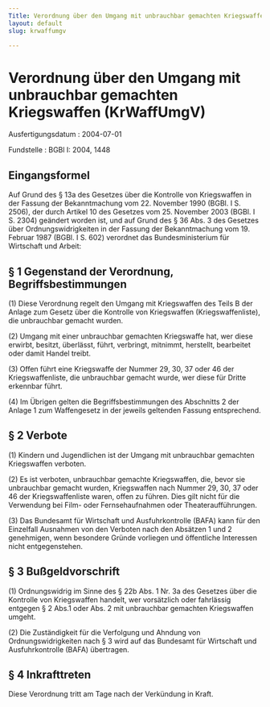 ```yaml
---
Title: Verordnung über den Umgang mit unbrauchbar gemachten Kriegswaffen
layout: default
slug: krwaffumgv

---
```


# Verordnung über den Umgang mit unbrauchbar gemachten Kriegswaffen (KrWaffUmgV)

Ausfertigungsdatum
:   2004-07-01

Fundstelle
:   BGBl I: 2004, 1448



## Eingangsformel

Auf Grund des § 13a des Gesetzes über die Kontrolle von Kriegswaffen
in der Fassung der Bekanntmachung vom 22. November 1990 (BGBl. I S.
2506), der durch Artikel 10 des Gesetzes vom 25. November 2003 (BGBl.
I S. 2304) geändert worden ist, und auf Grund des § 36 Abs. 3 des
Gesetzes über Ordnungswidrigkeiten in der Fassung der Bekanntmachung
vom 19. Februar 1987 (BGBl. I S. 602) verordnet das Bundesministerium
für Wirtschaft und Arbeit:


## § 1 Gegenstand der Verordnung, Begriffsbestimmungen

(1) Diese Verordnung regelt den Umgang mit Kriegswaffen des Teils B
der Anlage zum Gesetz über die Kontrolle von Kriegswaffen
(Kriegswaffenliste), die unbrauchbar gemacht wurden.

(2) Umgang mit einer unbrauchbar gemachten Kriegswaffe hat, wer diese
erwirbt, besitzt, überlässt, führt, verbringt, mitnimmt, herstellt,
bearbeitet oder damit Handel treibt.

(3) Offen führt eine Kriegswaffe der Nummer 29, 30, 37 oder 46 der
Kriegswaffenliste, die unbrauchbar gemacht wurde, wer diese für Dritte
erkennbar führt.

(4) Im Übrigen gelten die Begriffsbestimmungen des Abschnitts 2 der
Anlage 1 zum Waffengesetz in der jeweils geltenden Fassung
entsprechend.


## § 2 Verbote

(1) Kindern und Jugendlichen ist der Umgang mit unbrauchbar gemachten
Kriegswaffen verboten.

(2) Es ist verboten, unbrauchbar gemachte Kriegswaffen, die, bevor sie
unbrauchbar gemacht wurden, Kriegswaffen nach Nummer 29, 30, 37 oder
46 der Kriegswaffenliste waren, offen zu führen. Dies gilt nicht für
die Verwendung bei Film- oder Fernsehaufnahmen oder
Theateraufführungen.

(3) Das Bundesamt für Wirtschaft und Ausfuhrkontrolle (BAFA) kann für
den Einzelfall Ausnahmen von den Verboten nach den Absätzen 1 und 2
genehmigen, wenn besondere Gründe vorliegen und öffentliche Interessen
nicht entgegenstehen.


## § 3 Bußgeldvorschrift

(1) Ordnungswidrig im Sinne des § 22b Abs. 1 Nr. 3a des Gesetzes über
die Kontrolle von Kriegswaffen handelt, wer vorsätzlich oder
fahrlässig entgegen § 2 Abs.1 oder Abs. 2 mit unbrauchbar gemachten
Kriegswaffen umgeht.

(2) Die Zuständigkeit für die Verfolgung und Ahndung von
Ordnungswidrigkeiten nach § 3 wird auf das Bundesamt für Wirtschaft
und Ausfuhrkontrolle (BAFA) übertragen.


## § 4 Inkrafttreten

Diese Verordnung tritt am Tage nach der Verkündung in Kraft.

